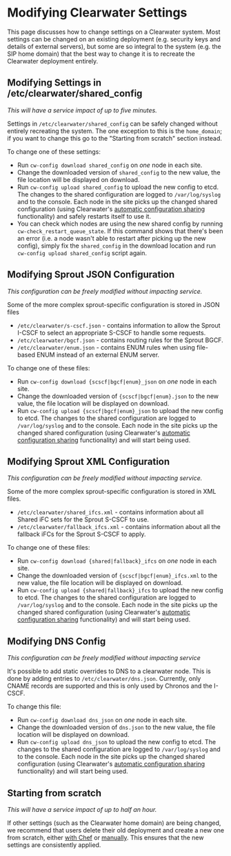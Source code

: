 # Modifying Clearwater Settings

This page discusses how to change settings on a Clearwater system. Most settings can be changed on an existing deployment (e.g. security keys and details of external servers), but some are so integral to the system (e.g. the SIP home domain) that the best way to change it is to recreate the Clearwater deployment entirely.

## Modifying Settings in /etc/clearwater/shared_config

*This will have a service impact of up to five minutes.*

Settings in `/etc/clearwater/shared_config` can be safely changed without entirely recreating the system. The one exception to this is the `home_domain`; if you want to change this go to the "Starting from scratch" section instead.

To change one of these settings:

*   Run `cw-config download shared_config` on *one* node in each site.
*   Change the downloaded version of `shared_config` to the new value, the file location will be displayed on download.
*   Run `cw-config upload shared_config` to upload the new config to etcd. The changes to the shared configuration are logged to `/var/log/syslog` and to the console. Each node in the site picks up the changed shared configuration (using Clearwater's [automatic configuration sharing](Automatic_Clustering_Config_Sharing.md) functionality) and safely restarts itself to use it.
*   You can check which nodes are using the new shared config by running `cw-check_restart_queue_state`. If this command shows that there's been an error (i.e. a node wasn't able to restart after picking up the new config), simply fix the `shared_config` in the download location and run `cw-config upload shared_config` script again.

## Modifying Sprout JSON Configuration

*This configuration can be freely modified without impacting service.*

Some of the more complex sprout-specific configuration is stored in JSON files

* `/etc/clearwater/s-cscf.json` - contains information to allow the Sprout I-CSCF to select an appropriate S-CSCF to handle some requests.
* `/etc/clearwater/bgcf.json` - contains routing rules for the Sprout BGCF.
* `/etc/clearwater/enum.json` - contains ENUM rules when using file-based ENUM instead of an external ENUM server.

To change one of these files:

*   Run `cw-config download {scscf|bgcf|enum}_json` on *one* node in each site.
*   Change the downloaded version of `{scscf|bgcf|enum}.json` to the new value, the file location will be displayed on download.
*   Run `cw-config upload {scscf|bgcf|enum}_json` to upload the new config to etcd. The changes to the shared configuration are logged to `/var/log/syslog` and to the console. Each node in the site picks up the changed shared configuration (using Clearwater's [automatic configuration sharing](Automatic_Clustering_Config_Sharing.md) functionality) and will start being used.

## Modifying Sprout XML Configuration

*This configuration can be freely modified without impacting service.*

Some of the more complex sprout-specific configuration is stored in XML files.

* `/etc/clearwater/shared_ifcs.xml` - contains information about all Shared iFC sets for the Sprout S-CSCF to use.
* `/etc/clearwater/fallback_ifcs.xml` - contains information about all the fallback iFCs for the Sprout S-CSCF to apply.

To change one of these files:

*   Run `cw-config download {shared|fallback}_ifcs` on *one* node in each site.
*   Change the downloaded version of `{scscf|bgcf|enum}_ifcs.xml` to the new value, the file location will be displayed on download.
*   Run `cw-config upload {shared|fallback}_ifcs` to upload the new config to etcd. The changes to the shared configuration are logged to `/var/log/syslog` and to the console. Each node in the site picks up the changed shared configuration (using Clearwater's [automatic configuration sharing](Automatic_Clustering_Config_Sharing.md) functionality) and will start being used.

## Modifying DNS Config

*This configuration can be freely modified without impacting service*

It's possible to add static overrides to DNS to a clearwater node. This is done by adding entries to `/etc/clearwater/dns.json`. Currently, only CNAME records are supported and this is only used by Chronos and the I-CSCF.

To change this file:

*   Run `cw-config download dns_json` on *one* node in each site.
*   Change the downloaded version of `dns.json` to the new value, the file location will be displayed on download.
*   Run `cw-config upload dns_json` to upload the new config to etcd. The changes to the shared configuration are logged to `/var/log/syslog` and to the console. Each node in the site picks up the changed shared configuration (using Clearwater's [automatic configuration sharing](Automatic_Clustering_Config_Sharing.md) functionality) and will start being used.

## Starting from scratch

*This will have a service impact of up to half an hour.*

If other settings (such as the Clearwater home domain) are being changed, we recommend that users delete their old deployment and create a new one from scratch, either [with Chef](Creating_a_deployment_with_Chef.md) or [manually](Manual_Install.md). This ensures that the new settings are consistently applied.
